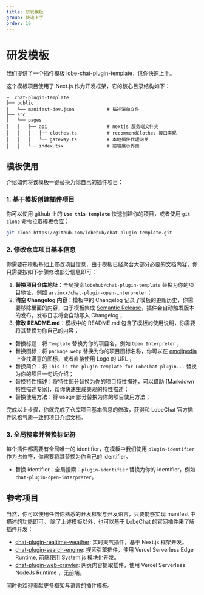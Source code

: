 ```yaml
---
title: 研发模板
group: 快速上手
order: 10
---
```


# 研发模板

我们提供了一个插件模板 [lobe-chat-plugin-template](https://github.com/lobehub/chat-plugin-template)，供你快速上手。

这个模板项目使用了 Next.js 作为开发框架，它的核心目录结构如下：

```text
➜  chat-plugin-template
├── public
│   └── manifest-dev.json            # 描述清单文件
├── src
│   └── pages
│   │   ├── api                      # nextjs 服务端文件夹
│   │   │   ├── clothes.ts           # recommendClothes 接口实现
│   │   │   └── gateway.ts           # 本地插件代理网关
│   │   └── index.tsx                # 前端展示界面
```

## 模板使用

介绍如何将该模板一键替换为你自己的插件项目：

### 1. 基于模板创建插件项目

你可以使用 github 上的 **`Use this template`** 快速创建你的项目，或者使用 `git clone` 命令拉取模板仓库：

```bash
git clone https://github.com/lobehub/chat-plugin-template.git
```

### 2. 修改仓库项目基本信息

你需要在模板基础上修改项目信息，由于模板已经聚合大部分必要的文档内容，你只需要按如下步骤修改部分信息即可：

1. **替换项目仓库地址**：全局搜索`lobehub/chat-plugin-template` 替换为你的项目地址，例如 `arvinxx/chat-plugin-open-interpreter`；
2. **清空 Changelog 内容**：模板中的 Changelog 记录了模板的更新历史，你需要移除里面的内容，由于模板集成 [Semantic Release](https://github.com/semantic-release/semantic-release)，插件会自动触发版本的发布，发布日志将会自动写入 Changelog；
3. **修改 README.md**：模板中的 README.md 包含了模板的使用说明，你需要将其替换为你自己的内容；

- 替换标题：将 `Template` 替换为你的项目名，例如 `Open Interpreter`；
- 替换图标：将 `package.webp` 替换为你的项目图标名称，你可以在 [emojipedia](https://emojipedia.org/) 上查找满意的图标，或者直接使用 Logo 的 URL；
- 替换简介：将 `This is the plugin template for LobeChat plugin...` 替换为你的项目一句话介绍；
- 替换特性描述：将特性部分替换为你的项目特性描述，可以借助 \[Markdown 特性描述专家]，帮你快速生成美观的特性描述；
- 替换使用方法：将 usage 部分替换为你的项目使用方法；

完成以上步骤，你就完成了仓库项目基本信息的修改，获得和 LobeChat 官方插件风格气质一致的项目介绍文档。

### 3. 全局搜索并替换标记符

每个插件都需要有全局唯一的 identifier，在模板中我们使用 `plugin-identifier` 作为占位符，你需要将其替换为你自己的 identifier。

- 替换 identifier：全局搜索：`plugin-identifier` 替换为你的 identifier，例如 `chat-plugin-open-interpreter`。

## 参考项目

当然，你可以使用任何你熟悉的开发框架与开发语言，只要能够实现 manifest 中描述的功能即可。 除了上述模板以外，也可以基于 LobeChat 的官网插件来了解插件开发：

- [chat-plugin-realtime-weather](https://github.com/lobehub/chat-plugin-realtime-weather): 实时天气插件，基于 Next.js 框架开发。
- [chat-plugin-search-engine](https://github.com/lobehub/chat-plugin-search-engine): 搜索引擎插件，使用 Vercel Serverless Edge Runtime, 前端使用 System.js 模块化开发。
- [chat-plugin-web-crawler](https://github.com/lobehub/chat-plugin-web-crawler): 网页内容提取插件，使用 Vercel Serverless NodeJs Runtime ，无前端。

同时也欢迎贡献更多框架与语言的插件模板。
